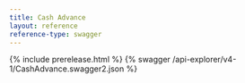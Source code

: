 ```yaml
---
title: Cash Advance
layout: reference
reference-type: swagger
---
```


{% include prerelease.html %}
{% swagger /api-explorer/v4-1/CashAdvance.swagger2.json %}
